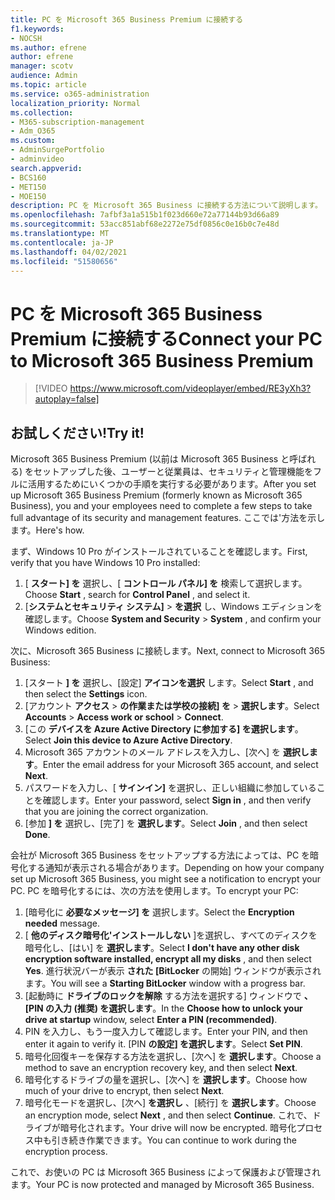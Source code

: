 ```yaml
---
title: PC を Microsoft 365 Business Premium に接続する
f1.keywords:
- NOCSH
ms.author: efrene
author: efrene
manager: scotv
audience: Admin
ms.topic: article
ms.service: o365-administration
localization_priority: Normal
ms.collection:
- M365-subscription-management
- Adm_O365
ms.custom:
- AdminSurgePortfolio
- adminvideo
search.appverid:
- BCS160
- MET150
- MOE150
description: PC を Microsoft 365 Business に接続する方法について説明します。
ms.openlocfilehash: 7afbf3a1a515b1f023d660e72a77144b93d66a89
ms.sourcegitcommit: 53acc851abf68e2272e75df0856c0e16b0c7e48d
ms.translationtype: MT
ms.contentlocale: ja-JP
ms.lasthandoff: 04/02/2021
ms.locfileid: "51580656"
---
```

# <a name="connect-your-pc-to-microsoft-365-business-premium"></a><span data-ttu-id="f2ca8-103">PC を Microsoft 365 Business Premium に接続する</span><span class="sxs-lookup"><span data-stu-id="f2ca8-103">Connect your PC to Microsoft 365 Business Premium</span></span>

> [!VIDEO https://www.microsoft.com/videoplayer/embed/RE3yXh3?autoplay=false]

## <a name="try-it"></a><span data-ttu-id="f2ca8-104">お試しください!</span><span class="sxs-lookup"><span data-stu-id="f2ca8-104">Try it!</span></span>
<span data-ttu-id="f2ca8-105">Microsoft 365 Business Premium (以前は Microsoft 365 Business と呼ばれる) をセットアップした後、ユーザーと従業員は、セキュリティと管理機能をフルに活用するためにいくつかの手順を実行する必要があります。</span><span class="sxs-lookup"><span data-stu-id="f2ca8-105">After you set up Microsoft 365 Business Premium (formerly known as Microsoft 365 Business), you and your employees need to complete a few steps to take full advantage of its security and management features.</span></span> <span data-ttu-id="f2ca8-106">ここでは&#39;方法を示します。</span><span class="sxs-lookup"><span data-stu-id="f2ca8-106">Here&#39;s how.</span></span>

<span data-ttu-id="f2ca8-107">まず、Windows 10 Pro がインストールされていることを確認します。</span><span class="sxs-lookup"><span data-stu-id="f2ca8-107">First, verify that you have Windows 10 Pro installed:</span></span>

1. <span data-ttu-id="f2ca8-108">[  **スタート] を** 選択し、[  **コントロール パネル] を** 検索して選択します。</span><span class="sxs-lookup"><span data-stu-id="f2ca8-108">Choose  **Start** , search for  **Control Panel** , and select it.</span></span>
2. <span data-ttu-id="f2ca8-109">[**システムとセキュリティ システム]**   >   **を選択** し、Windows エディションを確認します。</span><span class="sxs-lookup"><span data-stu-id="f2ca8-109">Choose  **System and Security**  >  **System** , and confirm your Windows edition.</span></span>

<span data-ttu-id="f2ca8-110">次に、Microsoft 365 Business に接続します。</span><span class="sxs-lookup"><span data-stu-id="f2ca8-110">Next, connect to Microsoft 365 Business:</span></span>

1. <span data-ttu-id="f2ca8-111">[スタート  **] を** 選択し、[設定]  **アイコンを選択** します。</span><span class="sxs-lookup"><span data-stu-id="f2ca8-111">Select  **Start** , and then select the  **Settings** icon.</span></span>
2. <span data-ttu-id="f2ca8-112">[アカウント **アクセス**  >   **の作業または学校の接続] を**   >   **選択します**。</span><span class="sxs-lookup"><span data-stu-id="f2ca8-112">Select  **Accounts** >  **Access work or school**  >  **Connect**.</span></span>
3. <span data-ttu-id="f2ca8-113">[この  **デバイスを Azure Active Directory に参加する] を選択します**。</span><span class="sxs-lookup"><span data-stu-id="f2ca8-113">Select  **Join this device to Azure Active Directory**.</span></span>
4. <span data-ttu-id="f2ca8-114">Microsoft 365 アカウントのメール アドレスを入力し、[次へ] を  **選択します**。</span><span class="sxs-lookup"><span data-stu-id="f2ca8-114">Enter the email address for your Microsoft 365 account, and select  **Next**.</span></span>
5. <span data-ttu-id="f2ca8-115">パスワードを入力し、[  **サインイン]** を選択し、正しい組織に参加していることを確認します。</span><span class="sxs-lookup"><span data-stu-id="f2ca8-115">Enter your password, select  **Sign in** , and then verify that you are joining the correct organization.</span></span>
6. <span data-ttu-id="f2ca8-116">[参加  **] を** 選択し、[完了] を  **選択します**。</span><span class="sxs-lookup"><span data-stu-id="f2ca8-116">Select  **Join** , and then select  **Done**.</span></span>

<span data-ttu-id="f2ca8-117">会社が Microsoft 365 Business をセットアップする方法によっては、PC を暗号化する通知が表示される場合があります。</span><span class="sxs-lookup"><span data-stu-id="f2ca8-117">Depending on how your company set up Microsoft 365 Business, you might see a notification to encrypt your PC.</span></span> <span data-ttu-id="f2ca8-118">PC を暗号化するには、次の方法を使用します。</span><span class="sxs-lookup"><span data-stu-id="f2ca8-118">To encrypt your PC:</span></span>

1. <span data-ttu-id="f2ca8-119">[暗号化に  **必要なメッセージ] を**  選択します。</span><span class="sxs-lookup"><span data-stu-id="f2ca8-119">Select the  **Encryption needed**  message.</span></span>
2. <span data-ttu-id="f2ca8-120">[  **他のディスク暗号化&#39;インストールしない** ]を選択し、すべてのディスクを暗号化し、[はい] を  **選択します**。</span><span class="sxs-lookup"><span data-stu-id="f2ca8-120">Select  **I don&#39;t have any other disk encryption software installed, encrypt all my disks** , and then select  **Yes**.</span></span> <span data-ttu-id="f2ca8-121">進行状況バーが表示  **された [BitLocker**  の開始] ウィンドウが表示されます。</span><span class="sxs-lookup"><span data-stu-id="f2ca8-121">You will see a  **Starting BitLocker**  window with a progress bar.</span></span>
3. <span data-ttu-id="f2ca8-122">[起動時に  **ドライブのロックを解除**  する方法を選択する] ウィンドウで **、[PIN の入力 (推奨) を選択します**。</span><span class="sxs-lookup"><span data-stu-id="f2ca8-122">In the  **Choose how to unlock your drive at startup**  window, select **Enter a PIN (recommended)**.</span></span>
4. <span data-ttu-id="f2ca8-123">PIN を入力し、もう一度入力して確認します。</span><span class="sxs-lookup"><span data-stu-id="f2ca8-123">Enter your PIN, and then enter it again to verify it.</span></span> <span data-ttu-id="f2ca8-124">[PIN  **の設定] を選択します**。</span><span class="sxs-lookup"><span data-stu-id="f2ca8-124">Select  **Set PIN**.</span></span>
5. <span data-ttu-id="f2ca8-125">暗号化回復キーを保存する方法を選択し、[次へ] を  **選択します**。</span><span class="sxs-lookup"><span data-stu-id="f2ca8-125">Choose a method to save an encryption recovery key, and then select  **Next**.</span></span>
6. <span data-ttu-id="f2ca8-126">暗号化するドライブの量を選択し、[次へ] を  **選択します**。</span><span class="sxs-lookup"><span data-stu-id="f2ca8-126">Choose how much of your drive to encrypt, then select  **Next**.</span></span>
7. <span data-ttu-id="f2ca8-127">暗号化モードを選択し、[次へ]  **を選択し** 、[続行] を  **選択します**。</span><span class="sxs-lookup"><span data-stu-id="f2ca8-127">Choose an encryption mode, select  **Next** , and then select  **Continue**.</span></span> <span data-ttu-id="f2ca8-128">これで、ドライブが暗号化されます。</span><span class="sxs-lookup"><span data-stu-id="f2ca8-128">Your drive will now be encrypted.</span></span> <span data-ttu-id="f2ca8-129">暗号化プロセス中も引き続き作業できます。</span><span class="sxs-lookup"><span data-stu-id="f2ca8-129">You can continue to work during the encryption process.</span></span>

<span data-ttu-id="f2ca8-130">これで、お使いの PC は Microsoft 365 Business によって保護および管理されます。</span><span class="sxs-lookup"><span data-stu-id="f2ca8-130">Your PC is now protected and managed by Microsoft 365 Business.</span></span>